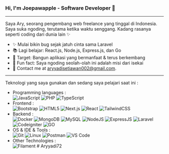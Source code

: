 ### Hi, I'm Joepawapple - Software Developer 👋

<hr>

Saya Ary, seorang pengembang web freelance yang tinggal di Indonesia. Saya suka ngoding, terutama ketika waktu senggang. Kadang rasanya seperti coding dari dunia lain ✨

- ✨ Mulai bikin bug sejak jatuh cinta sama Laravel<br>
- 📚 Lagi belajar: React.js, Node.js, Express.js, dan Go<br>
- 🎯 Target: Bangun aplikasi yang bermanfaat & terus berkembang<br>
- 🎲 Fun fact: Saya ngoding seolah-olah ini adalah misi dari isekai
- 💌 Contact me at [aryyadisetiawan002@gmail.com](aryyadisetiawan002@gmail.com).

<hr>

Teknologi yang saya gunakan dan sedang saya pelajari saat ini :

- Programming languages : <br />
  ![JavaScript](https://img.shields.io/badge/-JavaScript-eee?style=flat-square&logo=javascript&logoColor=DD9C25)
  ![PHP](http://img.shields.io/badge/-PHP-eee?style=flat-square&logo=php&logoColor=4951aa)
  ![TypeScript](http://img.shields.io/badge/-TypeScript-eee?style=flat-square&logo=typescript&logoColor=3178C6)
- Frontend : <br />
  ![Bootstrap](http://img.shields.io/badge/-Bootstrap-eee?style=flat-square&logo=bootstrap&logoColor=563D7C)
  ![HTML5](http://img.shields.io/badge/-HTML5-eee?style=flat-square&logo=html5&logoColor=E34F26)
  ![Next.js](http://img.shields.io/badge/-Next.js-eee?style=flat-square&logo=next.js&logoColor=000)
  ![React](https://img.shields.io/badge/-React-eee?style=flat-square&logo=react&logoColor=0088cc)
  ![TailwindCSS](https://img.shields.io/badge/-Tailwind%20CSS-eee?style=flat-square&logo=tailwind-css&logoColor=06B6D4)
- Backend : <br />
  ![Docker](https://img.shields.io/badge/-Docker-eee?style=flat-square&logo=docker&logoColor=2496ed)
  ![MongoDB](https://img.shields.io/badge/-MongoDB-eee?style=flat-square&logo=mongodb&logoColor=47A248)
  ![MySQL](http://img.shields.io/badge/-MySQL-eee?style=flat-square&logo=mysql&logoColor=4479A1)
  ![NodeJS](http://img.shields.io/badge/Node.js-339933?logo=node.js&logoColor=white)
  ![ExpressJS](http://img.shields.io/badge/Express.js-000000?logo=express&logoColor=fff&style=flat)
  ![Laravel](http://img.shields.io/badge/Laravel-2e2e2e?logo=laravel)
  ![Codeigniter](http://img.shields.io/badge/-CodeIgniter-black?style=?style=for-the-badge&logo=codeigniter)
  ![GO](http://img.shields.io/badge/golang-00ADD8?&style=plastic&logo=go&logoColor=white)
- OS & IDE & Tools : <br />
  ![Git](http://img.shields.io/badge/-Git-eee?style=flat-square&logo=git&logoColor=F05032)
  ![Linux](http://img.shields.io/badge/-Linux-eee?style=flat-square&logo=linux&logoColor=D67A10)
  ![Postman](http://img.shields.io/badge/-Postman-eee?style=flat-square&logo=postman&logoColor=FF6C37)
  ![VS Code](http://img.shields.io/badge/-VS%20Code-eee?style=flat-square&logo=visual-studio-code&logoColor=007ACC)
- Other Technologies : <br />
  ![Filament](http://img.shields.io/badge/-Filament-FDAE4B?style=flat&logo=filament&logoColor=white)
#   A r y y a d i 7 2  
 